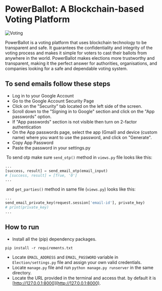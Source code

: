 # PowerBallot: A Blockchain-based Voting Platform

<img src="https://media0.giphy.com/media/fveKCnZRN7aOrtWNfj/giphy.gif?cid=ecf05e47lobogvuilxawcc5b24cxk22wbdu7exd9bztitehg&rid=giphy.gif&ct=g" alt="Voting">

PowerBallot is a voting platform that uses blockchain technology to be transparent and safe. It guarantees the confidentiality and integrity of the voting process and makes it simple for voters to cast their ballots from anywhere in the world. PowerBallot makes elections more trustworthy and transparent, making it the perfect answer for authorities, organisations, and companies looking for a safe and dependable voting system.

## To send emails follow these steps

- Log in to your Google Account
- Go to the Google Account Security Page
- Click on the "Security" tab located on the left side of the screen.
- Scroll down to the "Signing in to Google" section and click on the "App passwords" option.
- If "App passwords" section is not visible then turn on 2-factor authentication
- On the App passwords page, select the app (Gmail) and device (custom name) where you want to use the password, and click on "Generate".
- Copy App Password
- Paste the password in your settings.py


​		To send otp make sure `send_otp()` method in `views.py` file looks like this:

```python
...
[success, result] = send_email_otp(email_input)
# [success, result] = [True, '0']
...
```

​		and `get_parties()` method in same file (`views.py`) looks like this:

```python
...
send_email_private_key(request.session['email-id'], private_key)
# print(private_key)
...
```


## How to run

- Install all the (pip) dependency packages.
```
pip install -r requirements.txt
```
- Locate `EMAIL_ADDRESS` and `EMAIL_PASSWORD` variable in `Election/settings.py` file and assign your own valid credentials.
- Locate `manage.py` file and run `python manage.py runserver` in the same directory.
- Locate the URL provided in the terminal and access that. by default it is [http://127.0.0.1:8000](http://127.0.0.1:8000).
